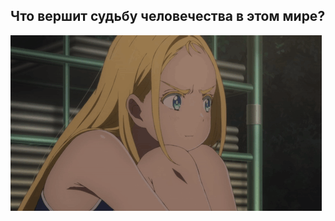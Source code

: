 ## Что вершит судьбу человечества в этом мире?

<img src = "https://github.com/frosiatyan999/frosiatyan999/blob/main/summertime-render-pout.gif" alt = "The Unlimited"  widht = "1000">
